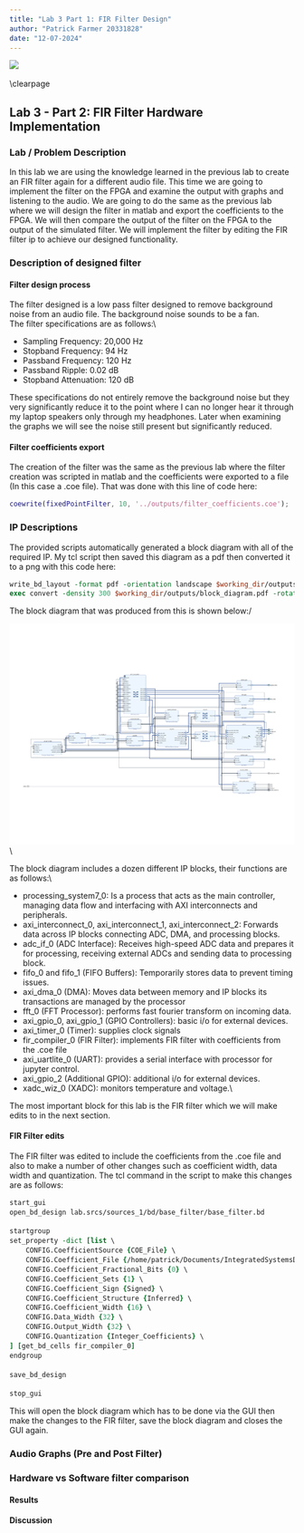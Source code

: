 ```yaml
---
title: "Lab 3 Part 1: FIR Filter Design"
author: "Patrick Farmer 20331828"
date: "12-07-2024"
---
```


![](httprocessor://www.tcd.ie/media/tcd/site-assets/images/tcd-logo.png)

\clearpage


## Lab 3 - Part 2:  FIR Filter Hardware Implementation

### Lab / Problem Description

In this lab we are using the knowledge learned in the previous lab to create an FIR filter again for a different audio file. This time we are going to implement the filter on the FPGA and examine the output with graphs and listening to the audio. We are going to do the same as the previous lab where we will design the filter in matlab and export the coefficients to the FPGA. We will then compare the output of the filter on the FPGA to the output of the simulated filter. We will implement the filter by editing the FIR filter ip to achieve our designed functionality.

### Description of designed filter

#### Filter design process

The filter designed is a low pass filter designed to remove background noise from an audio file. The background noise sounds to be a fan. \
The filter specifications are as follows:\

- Sampling Frequency: 20,000 Hz
- Stopband Frequency: 94 Hz
- Passband Frequency: 120 Hz
- Passband Ripple: 0.02 dB
- Stopband Attenuation: 120 dB

These specifications do not entirely remove the background noise but they very significantly reduce it to the point where I can no longer hear it through my laptop speakers only through my headphones. Later when examining the graphs we will see the noise still present but significantly reduced.

#### Filter coefficients export

The creation of the filter was the same as the previous lab where the filter creation was scripted in matlab and the coefficients were exported to a file (In this case a .coe file). That was done with this line of code here:

```matlab
coewrite(fixedPointFilter, 10, '../outputs/filter_coefficients.coe');
```

### IP Descriptions

The provided scripts automatically generated a block diagram with all of the required IP. My tcl script then saved this diagram as a pdf then converted it to a png with this code here:

```tcl
write_bd_layout -format pdf -orientation landscape $working_dir/outputs/block_diagram.pdf -force
exec convert -density 300 $working_dir/outputs/block_diagram.pdf -rotate 90 $working_dir/outputs/block_diagram.png
```

The block diagram that was produced from this is shown below:/

![](outputs/block_diagram.png)\

The block diagram includes a dozen different IP blocks, their functions are as follows:\

* processing_system7_0: Is a process that acts as the main controller, managing data flow and interfacing with AXI interconnects and peripherals.
* axi_interconnect_0, axi_interconnect_1, axi_interconnect_2: Forwards data across IP blocks connecting ADC, DMA, and processing blocks.
* adc_if_0 (ADC Interface): Receives high-speed ADC data and prepares it for processing, receiving external ADCs and sending data to processing block.
* fifo_0 and fifo_1 (FIFO Buffers): Temporarily stores data to prevent timing issues.
* axi_dma_0 (DMA): Moves data between memory and IP blocks its transactions are managed by the processor
* fft_0 (FFT Processor): performs fast fourier transform on incoming data.
* axi_gpio_0, axi_gpio_1 (GPIO Controllers): basic i/o for external devices.
* axi_timer_0 (Timer): supplies clock signals
* fir_compiler_0 (FIR Filter): implements FIR filter with coefficients from the .coe file
* axi_uartlite_0 (UART): provides a serial interface with processor for jupyter control.
* axi_gpio_2 (Additional GPIO): additional i/o for external devices.
* xadc_wiz_0 (XADC): monitors temperature and voltage.\

The most important block for this lab is the FIR filter which we will make edits to in the next section.

#### FIR Filter edits

The FIR filter was edited to include the coefficients from the .coe file and also to make a number of other changes such as coefficient width, data width and quantization. The tcl command in the script to make this changes are as follows:

```tcl
start_gui
open_bd_design lab.srcs/sources_1/bd/base_filter/base_filter.bd

startgroup
set_property -dict [list \
    CONFIG.CoefficientSource {COE_File} \
    CONFIG.Coefficient_File {/home/patrick/Documents/IntegratedSystemsDesign/labs/lab3/outputs/filter_coefficients.coe} \
    CONFIG.Coefficient_Fractional_Bits {0} \
    CONFIG.Coefficient_Sets {1} \
    CONFIG.Coefficient_Sign {Signed} \
    CONFIG.Coefficient_Structure {Inferred} \
    CONFIG.Coefficient_Width {16} \
    CONFIG.Data_Width {32} \
    CONFIG.Output_Width {32} \
    CONFIG.Quantization {Integer_Coefficients} \
] [get_bd_cells fir_compiler_0]
endgroup

save_bd_design

stop_gui
```

This will open the block diagram which has to be done via the GUI then make the changes to the FIR filter, save the block diagram and closes the GUI again.

### Audio Graphs (Pre and Post Filter)

### Hardware vs Software filter comparison

#### Results

#### Discussion
